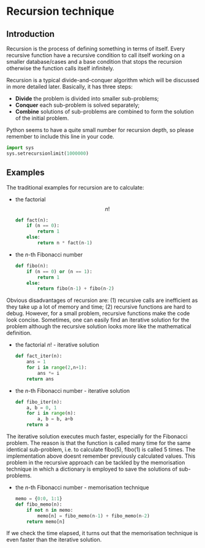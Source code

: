 # Recursion technique

## Introduction
Recursion is the process of defining something in terms of itself. Every recursive function have a recursive condition to call itself working on a smaller database/cases and a base condition that stops the recursion otherwise the function calls itself infinitely. 

Recursion is a typical divide-and-conquer algorithm which will be discussed in more detailed later. Basically, it has three steps:
- **Divide** the problem is divided into smaller sub-problems;
- **Conquer** each sub-problem is solved separately;
- **Combine** solutions of sub-problems are combined to form the solution of the initial problem. 

Python seems to have a quite small number for recursion depth, so please remember to include this line in your code.
```python
import sys
sys.setrecursionlimit(1000000)
```

## Examples
The traditional examples for recursion are to calculate:
- the factorial $$n!$$
  ```python
  def fact(n):
      if (n == 0):
          return 1
      else:
          return n * fact(n-1)
  ```       
- the _n_-th Fibonacci number
  ```python
  def fibo(n):
      if (n == 0) or (n == 1):
          return 1
      else:
          return fibo(n-1) + fibo(n-2)
  ```        

Obvious disadvantages of recursion are: (1) recursive calls are inefficient as they take up a lot of memory and time; (2) recursive functions are hard to debug. However, for a small problem, recursive functions make the code look concise. Sometimes, one can easily find an iterative solution for the problem although the recursive solution looks more like the mathematical definition. 
- the factorial $n!$ - iterative solution
  ```python
  def fact_iter(n):
      ans = 1
      for i in range(2,n+1):
          ans *= i	
      return ans
  ```    
- the _n_-th Fibonacci number - iterative solution
  ```python
  def fibo_iter(n):
      a, b = 0, 1
      for i in range(n):
          a, b = b, a+b
      return a
  ```    

The iterative solution executes much faster, especially for the Fibonacci problem. The reason is that the function is called many time for the same identical sub-problem, i.e. to calculate fibo(5), fibo(1) is called 5 times. The implementation above doesnt remember previously calculated values. This problem in the recursive approach can be tackled by the memorisation technique in which a dictionary is employed to save the solutions of sub-problems.
- the _n_-th Fibonacci number - memorisation technique
  ```python
  memo = {0:0, 1:1}
  def fibo_memo(n):
      if not n in memo:
          memo[n] = fibo_memo(n-1) + fibo_memo(n-2)
      return memo[n]
  ```    
If we check the time elapsed, it turns out that the memorisation technique is even faster than the iterative solution. 
